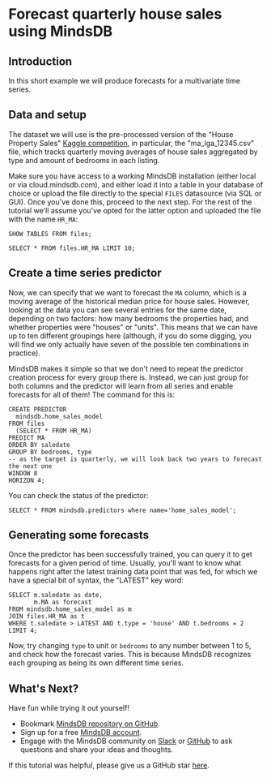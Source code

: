 # Forecast quarterly house sales using MindsDB

## Introduction

In this short example we will produce forecasts for a multivariate time series.

## Data and setup

The dataset we will use is the pre-processed version of the "House Property Sales" [Kaggle competition](https://www.kaggle.com/datasets/htagholdings/property-sales), in particular, the "ma_lga_12345.csv" file, which tracks quarterly moving averages of house sales aggregated by type and amount of bedrooms in each listing.

Make sure you have access to a working MindsDB installation (either local or via cloud.mindsdb.com), and either load it into a table in your database of choice or upload the file directly to the special `FILES` datasource (via SQL or GUI). Once you've done this, proceed to the next step. For the rest of the tutorial we'll assume you've opted for the latter option and uploaded the file with the name `HR_MA`:

```
SHOW TABLES FROM files;

SELECT * FROM files.HR_MA LIMIT 10;
```

## Create a time series predictor

Now, we can specify that we want to forecast the `MA` column, which is a moving average of the historical median price for house sales. However, looking at the data you can see several entries for the same date, depending on two factors: how many bedrooms the properties had, and whether properties were "houses" or "units". This means that we can have up to ten different groupings here (although, if you do some digging, you will find we only actually have seven of the possible ten combinations in practice).

MindsDB makes it simple so that we don't need to repeat the predictor creation process for every group there is. Instead, we can just group for both columns and the predictor will learn from all series and enable forecasts for all of them! The command for this is:

```
CREATE PREDICTOR 
  mindsdb.home_sales_model
FROM files
  (SELECT * FROM HR_MA)
PREDICT MA
ORDER BY saledate
GROUP BY bedrooms, type
-- as the target is quarterly, we will look back two years to forecast the next one
WINDOW 8
HORIZON 4;  
```

You can check the status of the predictor:

```
SELECT * FROM mindsdb.predictors where name='home_sales_model';
```

## Generating some forecasts

Once the predictor has been successfully trained, you can query it to get forecasts for a given period of time. Usually, you'll want to know what happens right after the latest training data point that was fed, for which we have a special bit of syntax, the "LATEST" key word:

```
SELECT m.saledate as date,
       m.MA as forecast
FROM mindsdb.home_sales_model as m 
JOIN files.HR_MA as t
WHERE t.saledate > LATEST AND t.type = 'house' AND t.bedrooms = 2
LIMIT 4;
```

Now, try changing `type` to unit or `bedrooms` to any number between 1 to 5, and check how the forecast varies. This is because MindsDB recognizes each grouping as being its own different time series.

## What's Next?

Have fun while trying it out yourself!

* Bookmark [MindsDB repository on GitHub](https://github.com/mindsdb/mindsdb).
* Sign up for a free [MindsDB account](https://cloud.mindsdb.com/?_gl=1*16uh9sn*_ga*ODkzODkzMDc2LjE2NTYwMTgwNjY.*_ga_7LGFPGV6XV*MTY1ODMyNjU0Ni44LjEuMTY1ODMyNjYxMy4w&_ga=2.127186189.1258054943.1658158446-893893076.1656018066).
* Engage with the MindsDB community on [Slack](https://mindsdb.com/joincommunity) or [GitHub](https://github.com/mindsdb/mindsdb/discussions) to ask questions and share your ideas and thoughts.

If this tutorial was helpful, please give us a GitHub star [here](https://github.com/mindsdb/mindsdb).
